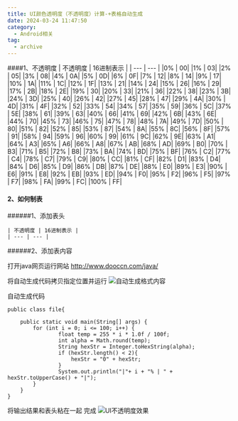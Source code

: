 ```yaml
---
title: UI颜色透明度（不透明度）计算-+表格自动生成
date: 2024-03-24 11:47:50
category:
  - Android相关
tag:
  - archive
---
```

####1、不透明度
| 不透明度 | 16进制表示 |
| --- | --- |
|0% | 00|
|1% | 03|
|2% | 05|
|3% | 08|
|4% | 0A|
|5% | 0D|
|6% | 0F|
|7% | 12|
|8% | 14|
|9% | 17|
|10% | 1A|
|11% | 1C|
|12% | 1F|
|13% | 21|
|14% | 24|
|15% | 26|
|16% | 29|
|17% | 2B|
|18% | 2E|
|19% | 30|
|20% | 33|
|21% | 36|
|22% | 38|
|23% | 3B|
|24% | 3D|
|25% | 40|
|26% | 42|
|27% | 45|
|28% | 47|
|29% | 4A|
|30% | 4D|
|31% | 4F|
|32% | 52|
|33% | 54|
|34% | 57|
|35% | 59|
|36% | 5C|
|37% | 5E|
|38% | 61|
|39% | 63|
|40% | 66|
|41% | 69|
|42% | 6B|
|43% | 6E|
|44% | 70|
|45% | 73|
|46% | 75|
|47% | 78|
|48% | 7A|
|49% | 7D|
|50% | 80|
|51% | 82|
|52% | 85|
|53% | 87|
|54% | 8A|
|55% | 8C|
|56% | 8F|
|57% | 91|
|58% | 94|
|59% | 96|
|60% | 99|
|61% | 9C|
|62% | 9E|
|63% | A1|
|64% | A3|
|65% | A6|
|66% | A8|
|67% | AB|
|68% | AD|
|69% | B0|
|70% | B3|
|71% | B5|
|72% | B8|
|73% | BA|
|74% | BD|
|75% | BF|
|76% | C2|
|77% | C4|
|78% | C7|
|79% | C9|
|80% | CC|
|81% | CF|
|82% | D1|
|83% | D4|
|84% | D6|
|85% | D9|
|86% | DB|
|87% | DE|
|88% | E0|
|89% | E3|
|90% | E6|
|91% | E8|
|92% | EB|
|93% | ED|
|94% | F0|
|95% | F2|
|96% | F5|
|97% | F7|
|98% | FA|
|99% | FC|
|100% | FF|

#### 2、如何制表
######1、添加表头
```
| 不透明度 | 16进制表示 |
| --- | --- |
```
######2、添加表内容

打开java网页运行网站
http://www.dooccn.com/java/

将自动生成代码拷贝指定位置并运行
![自动生成格式内容](https://upload-images.jianshu.io/upload_images/5526061-0781324fb1de3f4e.png?imageMogr2/auto-orient/strip%7CimageView2/2/w/1240)

自动生成代码
```
public class file{
    
    public static void main(String[] args) {
        for (int i = 0; i <= 100; i++) {
                float temp = 255 * i * 1.0f / 100f;
                int alpha = Math.round(temp);
                String hexStr = Integer.toHexString(alpha);
                if (hexStr.length() < 2){
                    hexStr = "0" + hexStr;
                }    
                System.out.println("|"+ i + "% | " + hexStr.toUpperCase() + "|");
        }
    }
}
```

将输出结果和表头粘在一起 完成
![UI不透明度效果](https://upload-images.jianshu.io/upload_images/5526061-b69bb622377a052f.png?imageMogr2/auto-orient/strip%7CimageView2/2/w/1240)
